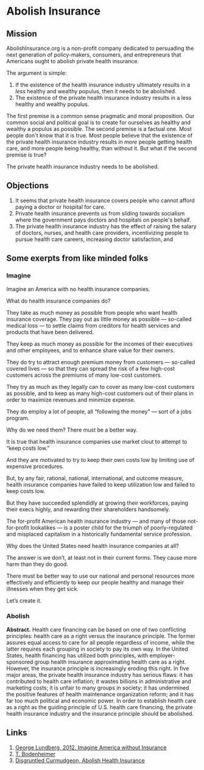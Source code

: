 # Abolish Insurance

## Mission

AbolishInsurance.org is a non-profit company dedicated to persuading the next generation of policy-makers, consumers, and entrepreneurs that Americans ought to abolish private health insurance. 

The argument is simple: 

1. If the existence of the health insurance industry ultimately results in a *less* healthy and wealthy populus, then it needs to be abolished. 
2. The existence of the private health insurance industry results in a less healthy and wealthy populus. 

The first premise is a common sense pragmatic and moral proposition. Our common social and political goal is to create for ourselves as healthy and wealthy a populus as possible. The second premise is a factual one. Most people don't know that it is true. Most people believe that the existence of the private health insurance industry results in *more* people getting health care, and more people being healthy, than without it. But what if the second premise is true? 

The private health insurance industry needs to be abolished. 


## Objections

1. It seems that private health insurance covers people who cannot afford paying a doctor or hospital for care. 
2. Private health insurance prevents us from sliding towards socialism where the government pays doctors and hospitals on people's behalf.
3. The private health insurance industry has the effect of raising the salary of doctors, nurses, and health care providers, incentivizing people to pursue health care careers, increasing doctor satisfaction, and 



## Some exerpts from like minded folks

### Imagine
Imagine an America with no health insurance companies.

What do health insurance companies do?

They take as much money as possible from people who want health insurance coverage. They pay out as little money as possible — so-called medical loss — to settle claims from creditors for health services and products that have been delivered.


They keep as much money as possible for the incomes of their executives and other employees, and to enhance share value for their owners.

They do try to attract enough premium money from customers — so-called covered lives — so that they can spread the risk of a few high-cost customers across the premiums of many low-cost customers.

They try as much as they legally can to cover as many low-cost customers as possible, and to keep as many high-cost customers out of their plans in order to maximize revenues and minimize expense.

They do employ a lot of people, all “following the money” — sort of a jobs program.

Why do we need them? There must be a better way.

It is true that health insurance companies use market clout to attempt to “keep costs low.”

And they are motivated to try to keep their own costs low by limiting use of expensive procedures.

But, by any fair, rational, national, international, and outcome measure, health insurance companies have failed to keep utilization low and failed to keep costs low.

But they have succeeded splendidly at growing their workforces, paying their execs highly, and rewarding their shareholders handsomely.

The for-profit American health insurance industry — and many of those not-for-profit lookalikes — is a poster child for the triumph of poorly-regulated and misplaced capitalism in a historically fundamental service profession.

Why does the United States need health insurance companies at all?

The answer is we don’t, at least not in their current forms. They cause more harm than they do good.

There must be better way to use our national and personal resources more effectively and efficiently to keep our people healthy and manage their illnesses when they get sick.

Let’s create it.

### Abolish

**Abstract.** Health care financing can be based on one of two conflicting principles: health care as a right versus the insurance principle. The former assures equal access to care for all people regardless of income, while the latter requires each grouping in society to pay its own way. In the United States, health financing has utilized both principles, with employer-sponsored group health insurance approximating health care as a right. However, the insurance principle is increasingly eroding this right. In five major areas, the private health insurance industry has serious flaws: it has contributed to health care inflation; it wastes billions in administrative and marketing costs; it is unfair to many groups in society; it has undermined the positive features of health maintenance organization reform; and it has far too much political and economic power. In order to establish health care as a right as the guiding principle of U.S. health care financing, the private health insurance industry and the insurance principle should be abolished.


## Links

1. [George Lundberg, 2012. Imagine America without Insurance](http://www.kevinmd.com/blog/2012/03/america-health-insurance-companies.html)
2. [T. Bodenheimer](http://www.ncbi.nlm.nih.gov/pubmed/2332260)
3. [Disgruntled Curmudgeon, Abolish Health Insurance](http://www.dailykos.com/story/2009/6/11/741475/-)